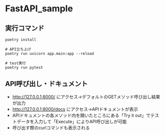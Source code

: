 # FastAPI_sample

## 実行コマンド
```
poetry install

# API立ち上げ
poetry run uvicorn app.main:app --reload

# test実行
poetry run pytest
```

## API呼び出し・ドキュメント
- http://127.0.0.1:8000/ にアクセス->デフォルトのGETメソッド呼び出し結果が出力
- http://127.0.0.1:8000/docs にアクセス->APIドキュメントが表示
- APIドキュメントの各メソッド内を開いたところにある「Try it out」でテストデータを入力して「Execute」によりAPI呼び出しが可能
- 呼び出す際のcurlコマンドも表示される

